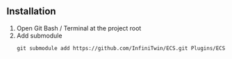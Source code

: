 ## Installation
1. Open Git Bash / Terminal at the project root
2. Add submodule
   ```
   git submodule add https://github.com/InfiniTwin/ECS.git Plugins/ECS
   ```
